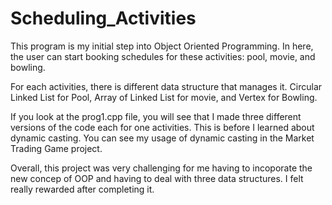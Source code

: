 # Scheduling_Activities

This program is my initial step into Object Oriented Programming.
In here, the user can start booking schedules for these activities: pool, movie, and bowling.

For each activities, there is different data structure that manages it. 
Circular Linked List for Pool, Array of Linked List for movie, and Vertex for Bowling.

If you look at the prog1.cpp file, you will see that I made three different versions of the code
each for one activities. This is before I learned about dynamic casting. You can see my usage of 
dynamic casting in the Market Trading Game project.

Overall, this project was very challenging for me having to incoporate the new concep of OOP and
having to deal with three data structures. I felt really rewarded after completing it.
